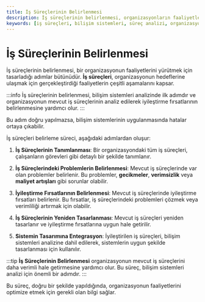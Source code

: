 ```yaml
---
title: İş Süreçlerinin Belirlenmesi
description: İş süreçlerinin belirlenmesi, organizasyonların faaliyetlerini yürütmek için önemli bir adımdır. Bu süreç, organizasyonun hedeflerine ulaşmasını sağlayacak adımların tanımlanmasını ve mevcut süreçlerin iyileştirilmesini kapsamaktadır.
keywords: [iş süreçleri, bilişim sistemleri, süreç analizi, organizasyonel verimlilik, iyileştirme fırsatları]
---
```


# İş Süreçlerinin Belirlenmesi

İş süreçlerinin belirlenmesi, bir organizasyonun faaliyetlerini yürütmek için tasarladığı adımlar bütünüdür. **İş süreçleri**, organizasyonun hedeflerine ulaşmak için gerçekleştirdiği faaliyetlerin çeşitli aşamalarını kapsar.

:::info
İş süreçlerinin belirlenmesi, bilişim sistemleri analizinde ilk adımdır ve organizasyonun mevcut iş süreçlerinin analiz edilerek iyileştirme fırsatlarının belirlenmesine yardımcı olur.
:::

Bu adım doğru yapılmazsa, bilişim sistemlerinin uygulanmasında hatalar ortaya çıkabilir. 

İş süreçleri belirleme süreci, aşağıdaki adımlardan oluşur:

1. **İş Süreçlerinin Tanımlanması**: Bir organizasyondaki tüm iş süreçleri, çalışanların görevleri gibi detaylı bir şekilde tanımlanır.
    
2. **İş Süreçlerindeki Problemlerin Belirlenmesi**: Mevcut iş süreçlerinde var olan problemler belirlenir. Bu problemler, **gecikmeler**, **verimsizlik** veya **maliyet artışları** gibi sorunlar olabilir.
    
3. **İyileştirme Fırsatlarının Belirlenmesi**: Mevcut iş süreçlerinde iyileştirme fırsatları belirlenir. Bu fırsatlar, iş süreçlerindeki problemleri çözmek veya verimliliği artırmak için olabilir.
    
4. **İş Süreçlerinin Yeniden Tasarlanması**: Mevcut iş süreçleri yeniden tasarlanır ve iyileştirme fırsatlarına uygun hale getirilir.
    
5. **Sistemin Tasarımına Entegrasyon**: İyileştirilen iş süreçleri, bilişim sistemleri analizine dahil edilerek, sistemlerin uygun şekilde tasarlanması için kullanılır.

:::tip
**İş Süreçlerinin Belirlenmesi** organizasyonun mevcut iş süreçlerini daha verimli hale getirmesine yardımcı olur. Bu süreç, bilişim sistemleri analizi için önemli bir adımdır.
:::

Bu süreç, doğru bir şekilde yapıldığında, organizasyonun faaliyetlerini optimize etmek için gerekli olan bilgi sağlar.
